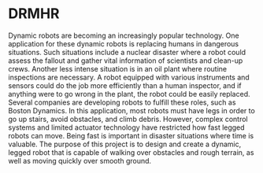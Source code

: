 # DRMHR

Dynamic robots are becoming an increasingly popular technology. One application for these dynamic robots is replacing humans in dangerous situations. Such situations include a nuclear disaster where a robot could assess the fallout and gather vital information of scientists and clean-up crews. Another less intense situation is in an oil plant where routine inspections are necessary. A robot equipped with various instruments and sensors could do the job more efficiently than a human inspector, and if anything were to go wrong in the plant, the robot could be easily replaced. Several companies are developing robots to fulfill these roles, such as Boston Dynamics. In this application, most robots must have legs in order to go up stairs, avoid obstacles, and climb debris. However, complex control systems and limited actuator technology have restricted how fast legged robots can move. Being fast is important in disaster situations where time is valuable. The purpose of this project is to design and create a dynamic, legged robot that is capable of walking over obstacles and rough terrain, as well as moving quickly over smooth ground.
